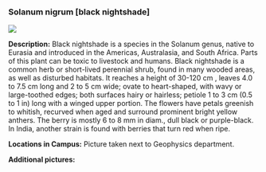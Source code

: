 ###  Solanum nigrum [black nightshade]
![](http://www.astro.princeton.edu/~ruixu/fig/Blacknightshade.jpg)

**Description:** Black nightshade is a species in the Solanum genus, native to Eurasia and introduced in the Americas, Australasia, and South Africa.  Parts of this plant can be toxic to livestock and humans. Black nightshade is a common herb or short-lived perennial shrub, found in many wooded areas, as well as disturbed habitats. It reaches a height of 30-120 cm , leaves 4.0 to 7.5 cm long and 2 to 5 cm wide; ovate to heart-shaped, with wavy or large-toothed edges; both surfaces hairy or hairless; petiole 1 to 3 cm (0.5 to 1 in) long with a winged upper portion. The flowers have petals greenish to whitish, recurved when aged and surround prominent bright yellow anthers. The berry is mostly 6 to 8 mm  in diam., dull black or purple-black. In India, another strain is found with berries that turn red when ripe.

**Locations in Campus:** Picture taken next to Geophysics department.

**Additional pictures:**
